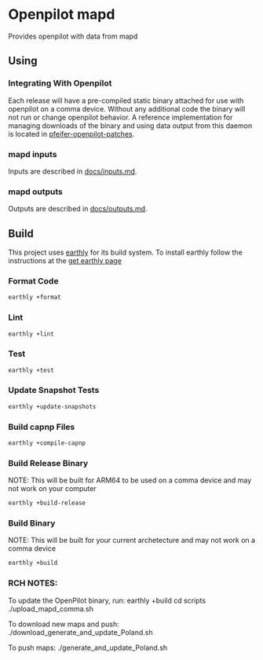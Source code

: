 # Openpilot mapd
Provides openpilot with data from mapd

## Using
### Integrating With Openpilot
Each release will have a pre-compiled static binary attached for use with
openpilot on a comma device. Without any additional code the binary will not run
or change openpilot behavior. A reference implementation for managing downloads
of the binary and using data output from this daemon is located in
[pfeifer-openpilot-patches](https://github.com/pfeiferj/openpilot/tree/pfeifer-openpilot-patches/mapd).

### mapd inputs
Inputs are described in [docs/inputs.md](./docs/inputs.md).

### mapd outputs
Outputs are described in [docs/outputs.md](./docs/outputs.md).

## Build
This project uses [earthly](https://github.com/earthly/earthly/) for its build
system. To install earthly follow the instructions at the
[get earthly page](https://earthly.dev/get-earthly)

### Format Code
```bash
earthly +format
```

### Lint
```bash
earthly +lint
```

### Test
```bash
earthly +test
```

### Update Snapshot Tests
```bash
earthly +update-snapshots
```

### Build capnp Files
```bash
earthly +compile-capnp
```

### Build Release Binary
NOTE: This will be built for ARM64 to be used on a comma device and may not work
on your computer
```bash
earthly +build-release
```

### Build Binary
NOTE: This will be built for your current archetecture and may not work on a
comma device
```bash
earthly +build
```


### RCH NOTES:
To update the OpenPilot binary, run:
earthly +build
cd scripts
./upload_mapd_comma.sh

To download new maps and push:
./download_generate_and_update_Poland.sh

To push maps:
./generate_and_update_Poland.sh